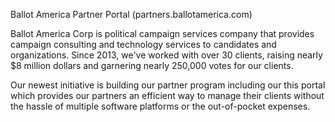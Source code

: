 Ballot America Partner Portal (partners.ballotamerica.com)

Ballot America Corp is political campaign services company that provides campaign consulting and technology services to candidates and organizations. Since 2013, we've worked with over 30 clients, raising nearly $8 million dollars and garnering nearly 250,000 votes for our clients.

Our newest initiative is building our partner program including our this portal which provides our partners an efficient way to manage their clients without the hassle of multiple software platforms or the out-of-pocket expenses.
